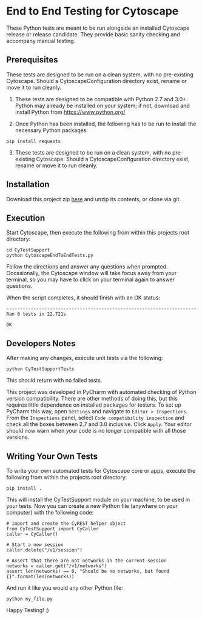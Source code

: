 # End to End Testing for Cytoscape

These Python tests are meant to be run alongside an installed Cytoscape release or release candidate. They provide basic sanity checking and accompany manual testing.

## Prerequisites

These tests are designed to be run on a clean system, with no pre-existing Cytoscape. Should a CytoscapeConfiguration directory exist, rename or move it to run cleanly.

1. These tests are designed to be compatible with Python 2.7 and 3.0+. Python may already be installed on your system; if not, download and install Python from https://www.python.org/

2. Once Python has been installed, the following has to be run to install the necessary Python packages:

```
pip install requests
```

3. These tests are designed to be run on a clean system, with no pre-existing Cytoscape. Should a CytoscapeConfiguration directory exist, rename or move it to run cleanly.

## Installation

Download this project zip [here](https://github.com/dotasek/cy-end-to-end-tests-python/archive/master.zip) and unzip its contents, or clone via git.

## Execution

Start Cytoscape, then execute the following from within this projects root directory:

```
cd CyTestSupport
python CytoscapeEndToEndTests.py 
```

Follow the directions and answer any questions when prompted. Occasionally, the Cytoscape window will take focus away from your terminal, so you may have to click on your terminal again to answer questions.

When the script completes, it should finish with an OK status:

```
----------------------------------------------------------------------
Ran 6 tests in 22.721s

OK
```

## Developers Notes

After making any changes, execute unit tests via the following:

```
python CyTestSupportTests
```

This should return with no failed tests.

This project was developed in PyCharm with automated checking of Python version compatibility. There are other methods of doing this, but this requires little dependence on installed packages for testers. To set up PyCharm this way, open `Settings` and navigate to `Editor > Inspections`. From the `Inspections` panel, select `Code compatibility inspection` and check all the boxes between 2.7 and 3.0 inclusive. Click `Apply`. Your editor should now warn when your code is no longer compatible with all those versions.


## Writing Your Own Tests

To write your own automated tests for Cytoscape core or apps, execute the following from within the projects root directory:

```
pip install .
```

This will install the CyTestSupport module on your machine, to be used in your tests.  Now you can create a new Python file (anywhere on your computer) with the following code:

```
# import and create the CyREST helper object
from CyTestSupport import CyCaller
caller = CyCaller()

# Start a new session
caller.delete("/v1/session")

# Assert that there are not networks in the current session
networks = caller.get("/v1/networks")
assert len(networks) == 0, "Should be no networks, but found {}".format(len(networks))
```

And run it like you would any other Python file:

```python my_file.py```

Happy Testing! :)
